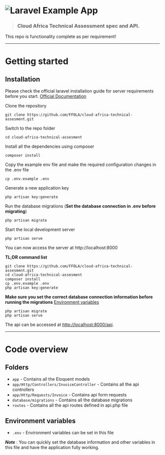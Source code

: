 # ![Laravel Example App](logo.png)


> ### Cloud Africa Technical Assessment spec and API.

This repo is functionality complete as per requirement!

----------

# Getting started

## Installation

Please check the official laravel installation guide for server requirements before you start. [Official Documentation](https://laravel.com/docs/8.x)


Clone the repository

    git clone https://github.com/FFOLA/cloud-africa-technical-assesment.git

Switch to the repo folder

    cd cloud-africa-technical-assesment

Install all the dependencies using composer

    composer install

Copy the example env file and make the required configuration changes in the .env file

    cp .env.example .env

Generate a new application key

    php artisan key:generate


Run the database migrations (**Set the database connection in .env before migrating**)

    php artisan migrate

Start the local development server

    php artisan serve

You can now access the server at http://localhost:8000

**TL;DR command list**

    git clone https://github.com/FFOLA/cloud-africa-technical-assesment.git
    cd cloud-africa-technical-assesment
    composer install
    cp .env.example .env
    php artisan key:generate
    
**Make sure you set the correct database connection information before running the migrations** [Environment variables](#environment-variables)

    php artisan migrate
    php artisan serve   

The api can be accessed at [http://localhost:8000/api](http://localhost:8000/api).

----------

# Code overview

## Folders

- `app` - Contains all the Eloquent models
- `app/Http/Controllers/InvoiceController` - Contains all the api controllers
- `app/Http/Requests/Invoice` - Contains api form requests
- `database/migrations` - Contains all the database migrations
- `routes` - Contains all the api routes defined in api.php file

## Environment variables

- `.env` - Environment variables can be set in this file

***Note*** : You can quickly set the database information and other variables in this file and have the application fully working.
